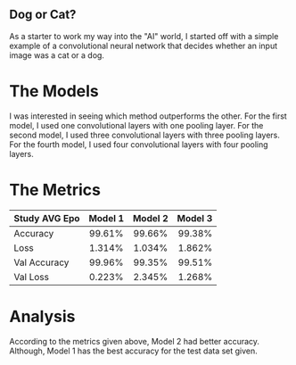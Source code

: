 ##  Dog or Cat?
As a starter to work my way into the "AI" world, I started off with a simple example of a convolutional neural network that decides whether an input image was a cat or a dog.

#   The Models
I was interested in seeing which method outperforms the other. For the first model, I used one convolutional layers with one pooling layer. For the second model, I used three convolutional layers with three pooling layers. For the fourth model, I used four convolutional layers with four pooling layers.

#   The Metrics
| Study AVG Epo | Model 1       | Model 2       | Model 3       |
| ------------- |:-------------:|:-------------:| -------------:|
| Accuracy      | 99.61%        | 99.66%        | 99.38%        |
| Loss          | 1.314%        | 1.034%        | 1.862%        |
| Val Accuracy  | 99.96%        | 99.35%        | 99.51%        |
| Val Loss      | 0.223%        | 2.345%        | 1.268%        |

#   Analysis
According to the metrics given above, Model 2 had better accuracy. Although, Model 1 has the best accuracy for the test data set given.